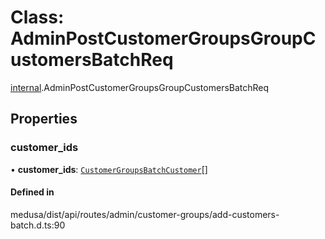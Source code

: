 # Class: AdminPostCustomerGroupsGroupCustomersBatchReq

[internal](../modules/internal-5.md).AdminPostCustomerGroupsGroupCustomersBatchReq

## Properties

### customer\_ids

• **customer\_ids**: [`CustomerGroupsBatchCustomer`](internal-5.CustomerGroupsBatchCustomer.md)[]

#### Defined in

medusa/dist/api/routes/admin/customer-groups/add-customers-batch.d.ts:90
